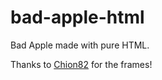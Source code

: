 # bad-apple-html

Bad Apple made with pure HTML.

Thanks to [Chion82](https://github.com/Chion82/ASCII_bad_apple) for the frames!
